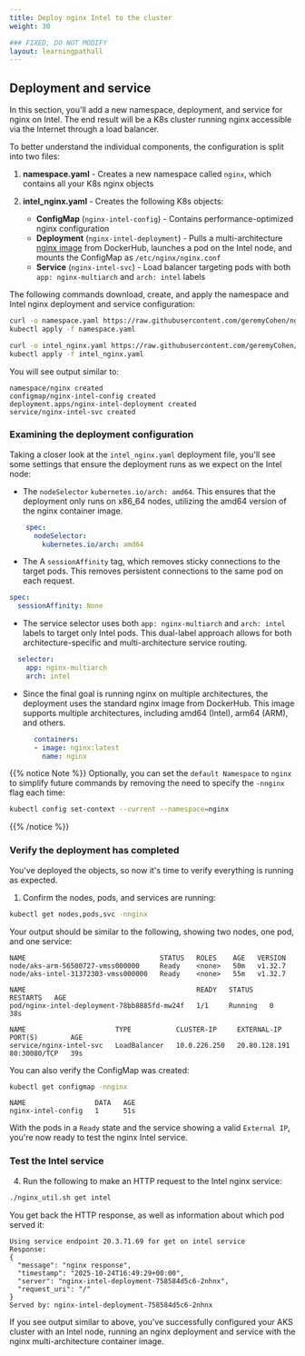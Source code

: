 ```yaml
---
title: Deploy nginx Intel to the cluster
weight: 30

### FIXED, DO NOT MODIFY
layout: learningpathall
---
```


## Deployment and service

In this section, you'll add a new namespace, deployment, and service for nginx on Intel. The end result will be a K8s cluster running nginx accessible via the Internet through a load balancer. 

To better understand the individual components, the configuration is split into two files:

1. **namespace.yaml** - Creates a new namespace called `nginx`, which contains all your K8s nginx objects

2. **intel_nginx.yaml** - Creates the following K8s objects:
   - **ConfigMap** (`nginx-intel-config`) - Contains performance-optimized nginx configuration
   - **Deployment** (`nginx-intel-deployment`) - Pulls a multi-architecture [nginx image](https://hub.docker.com/_/nginx) from DockerHub, launches a pod on the Intel node, and mounts the ConfigMap as `/etc/nginx/nginx.conf`
   - **Service** (`nginx-intel-svc`) - Load balancer targeting pods with both `app: nginx-multiarch` and `arch: intel` labels


The following commands download, create, and apply the namespace and Intel nginx deployment and service configuration:

```bash
curl -o namespace.yaml https://raw.githubusercontent.com/geremyCohen/nginxOnAKS/refs/heads/main/namespace.yaml
kubectl apply -f namespace.yaml

curl -o intel_nginx.yaml https://raw.githubusercontent.com/geremyCohen/nginxOnAKS/refs/heads/main/intel_nginx.yaml
kubectl apply -f intel_nginx.yaml

```

You will see output similar to:

```output
namespace/nginx created
configmap/nginx-intel-config created
deployment.apps/nginx-intel-deployment created
service/nginx-intel-svc created
```

### Examining the deployment configuration
Taking a closer look at the `intel_nginx.yaml` deployment file, you'll see some settings that ensure the deployment runs as we expect on the Intel node:

* The `nodeSelector` `kubernetes.io/arch: amd64`. This ensures that the deployment only runs on x86_64 nodes, utilizing the amd64 version of the nginx container image.

```yaml
    spec:
      nodeSelector:
        kubernetes.io/arch: amd64
```

* The A `sessionAffinity` tag, which removes sticky connections to the target pods. This removes persistent connections to the same pod on each request.

```yaml
spec:
  sessionAffinity: None
```

* The service selector uses both `app: nginx-multiarch` and `arch: intel` labels to target only Intel pods. This dual-label approach allows for both architecture-specific and multi-architecture service routing.

```yaml
  selector:
    app: nginx-multiarch
    arch: intel
```

* Since the final goal is running nginx on multiple architectures, the deployment uses the standard nginx image from DockerHub. This image supports multiple architectures, including amd64 (Intel), arm64 (ARM), and others.

```yaml
      containers:
      - image: nginx:latest
        name: nginx
```
{{% notice Note %}}
Optionally, you can set the `default Namespace` to `nginx` to simplify future commands by removing the need to specify the `-nnginx` flag each time:
```bash
kubectl config set-context --current --namespace=nginx
```
{{% /notice %}}

### Verify the deployment has completed
You've deployed the objects, so now it's time to verify everything is running as expected.

1. Confirm the nodes, pods, and services are running:

```bash
kubectl get nodes,pods,svc -nnginx 
```

Your output should be similar to the following, showing two nodes, one pod, and one service:

```output
NAME                                 STATUS   ROLES    AGE   VERSION
node/aks-arm-56500727-vmss000000     Ready    <none>   50m   v1.32.7
node/aks-intel-31372303-vmss000000   Ready    <none>   55m   v1.32.7

NAME                                          READY   STATUS    RESTARTS   AGE
pod/nginx-intel-deployment-78bb8885fd-mw24f   1/1     Running   0          38s

NAME                      TYPE           CLUSTER-IP     EXTERNAL-IP     PORT(S)        AGE
service/nginx-intel-svc   LoadBalancer   10.0.226.250   20.80.128.191   80:30080/TCP   39s
```

You can also verify the ConfigMap was created:

```bash
kubectl get configmap -nnginx
```

```output
NAME                 DATA   AGE
nginx-intel-config   1      51s
```

With the pods in a `Ready` state and the service showing a valid `External IP`, you're now ready to test the nginx Intel service.

### Test the Intel service

4. Run the following to make an HTTP request to the Intel nginx service:

```bash
./nginx_util.sh get intel
```

You get back the HTTP response, as well as information about which pod served it:

```output
Using service endpoint 20.3.71.69 for get on intel service
Response:
{
  "message": "nginx response",
  "timestamp": "2025-10-24T16:49:29+00:00",
  "server": "nginx-intel-deployment-758584d5c6-2nhnx",
  "request_uri": "/"
}
Served by: nginx-intel-deployment-758584d5c6-2nhnx
```

If you see output similar to above, you've successfully configured your AKS cluster with an Intel node, running an nginx deployment and service with the nginx multi-architecture container image.



